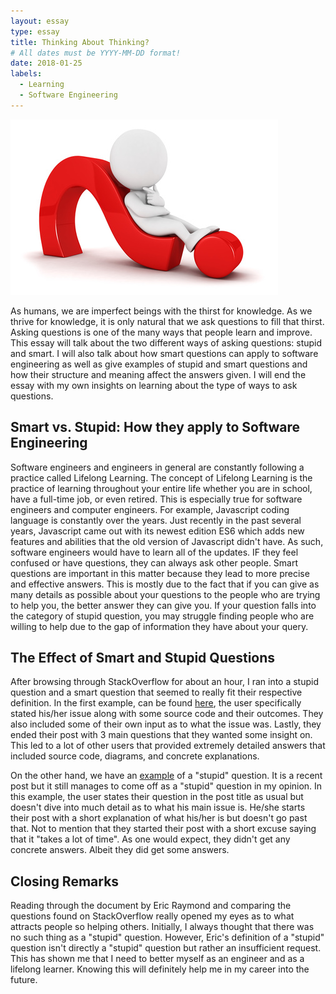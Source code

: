 ```yaml
---
layout: essay
type: essay
title: Thinking About Thinking?
# All dates must be YYYY-MM-DD format!
date: 2018-01-25
labels:
  - Learning
  - Software Engineering
---
```


<img class="ui medium right floated rounded image" src="../images/questions-reponses-profits.jpg">

As humans, we are imperfect beings with the thirst for knowledge. As we thrive for knowledge, it is only natural that we ask questions to fill that thirst. Asking questions is one of the many ways that people learn and improve. This essay will talk about the two different ways of asking questions: stupid and smart. I will also talk about how smart questions can apply to software engineering as well as give examples of stupid and smart questions and how their structure and meaning affect the answers given. I will end the essay with my own insights on learning about the type of ways to ask questions. 

## Smart vs. Stupid: How they apply to Software Engineering

Software engineers and engineers in general are constantly following a practice called Lifelong Learning. The concept of Lifelong Learning is the practice of learning throughout your entire life whether you are in school, have a full-time job, or even retired. This is especially true for software engineers and computer engineers. For example, Javascript coding language is constantly over the years. Just recently in the past several years, Javascript came out with its newest edition ES6 which adds new features and abilities that the old version of Javascript didn't have. As such, software engineers would have to learn all of the updates. IF they feel confused or have questions, they can always ask other people. Smart questions are important in this matter because they lead to more precise and effective answers. This is mostly due to the fact that if you can give as many details as possible about your questions to the people who are trying to help you, the better answer they can give you. If your question falls into the category of stupid question, you may struggle finding people who are willing to help due to the gap of information they have about your query. 

## The Effect of Smart and Stupid Questions

After browsing through StackOverflow for about an hour, I ran into a stupid question and a smart question that seemed to really fit their respective definition. In the first example, can be found [here](https://stackoverflow.com/questions/11227809/why-is-it-faster-to-process-a-sorted-array-than-an-unsorted-array), the user specifically stated his/her issue along with some source code and their outcomes. They also included some of their own input as to what the issue was. Lastly, they ended their post with 3 main questions that they wanted some insight on. This led to a lot of other users that provided extremely detailed answers that included source code, diagrams, and concrete explanations. 

On the other hand, we have an [example](https://stackoverflow.com/questions/48168544/how-to-best-divide-big-app-into-modules) of a "stupid" question. It is a recent post but it still manages to come off as a "stupid" question in my opinion. In this example, the user states their question in the post title as usual but doesn't dive into much detail as to what his main issue is. He/she starts their post with a short explanation of what his/her is but doesn't go past that. Not to mention that they started their post with a short excuse saying that it "takes a lot of time". As one would expect, they didn't get any concrete answers. Albeit they did get some answers. 

## Closing Remarks

Reading through the document by Eric Raymond and comparing the questions found on StackOverflow really opened my eyes as to what attracts people so helping others. Initially, I always thought that there was no such thing as a "stupid" question. However, Eric's definition of a "stupid" question isn't directly a "stupid" question but rather an insufficient request. This has shown me that I need to better myself as an engineer and as a lifelong learner. Knowing this will definitely help me in my career into the future. 
